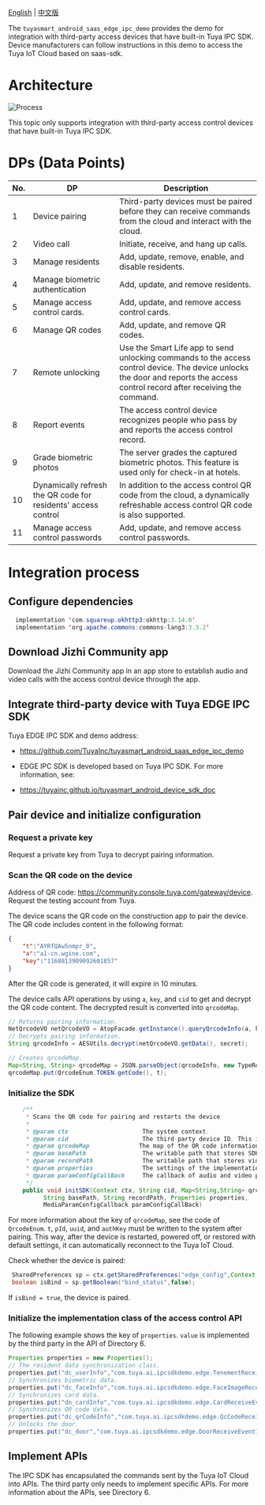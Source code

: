 [English](README.md) | [中文版](README_zh.md)

The `tuyasmart_android_saas_edge_ipc_demo` provides the demo for integration with third-party access devices that have built-in Tuya IPC SDK. Device manufacturers can follow instructions in this demo to access the Tuya IoT Cloud based on saas-sdk.

# Architecture

![Process](https://airtake-public-data-1254153901.cos.ap-shanghai.myqcloud.com/content-platform/hestia/16363757485b94a44bbac.png)

This topic only supports integration with third-party access control devices that have built-in Tuya IPC SDK.

# DPs (Data Points)

| No.  | DP                                                           | Description                                                  |
| ---- | ------------------------------------------------------------ | ------------------------------------------------------------ |
| 1    | Device pairing                                               | Third-party devices must be paired before they can receive commands from the cloud and interact with the cloud. |
| 2    | Video call                                                   | Initiate, receive, and hang up calls.                        |
| 3    | Manage residents                                             | Add, update, remove, enable, and disable residents.          |
| 4    | Manage biometric authentication                              | Add, update, and remove residents.                           |
| 5    | Manage access control cards.                                 | Add, update, and remove access control cards.                |
| 6    | Manage QR codes                                              | Add, update, and remove QR codes.                            |
| 7    | Remote unlocking                                             | Use the Smart Life app to send unlocking commands to the access control device. The device unlocks the door and reports the access control record after receiving the command. |
| 8    | Report events                                                | The access control device recognizes people who pass by and reports the access control record. |
| 9    | Grade biometric photos                                       | The server grades the captured biometric photos. This feature is used only for check-in at hotels. |
| 10   | Dynamically refresh the QR code for residents' access control | In addition to the access control QR code from the cloud, a dynamically refreshable access control QR code is also supported. |
| 11   | Manage access control passwords                              | Add, update, and remove access control passwords.            |

# Integration process

## Configure dependencies

```java
  implementation 'com.squareup.okhttp3:okhttp:3.14.0'
  implementation 'org.apache.commons:commons-lang3:3.3.2'
```

## Download Jizhi Community app

Download the Jizhi Community app in an app store to establish audio and video calls with the access control device through the app.

## Integrate third-party device with Tuya EDGE IPC SDK

Tuya EDGE IPC SDK and demo address:

* https://github.com/TuyaInc/tuyasmart_android_saas_edge_ipc_demo

* EDGE IPC SDK is developed based on Tuya IPC SDK. For more information, see:

* https://tuyainc.github.io/tuyasmart_android_device_sdk_doc

## Pair device and initialize configuration

### Request a private key

Request a private key from Tuya to decrypt pairing information.

### Scan the QR code on the device

Address of QR code: https://community.console.tuya.com/gateway/device. Request the testing account from Tuya.

The device scans the QR code on the construction app to pair the device. The QR code includes content in the following format:

```json
{
    "t":"AYRfQAw5nmpr_0",
    "a":"a1-cn.wgine.com",
    "key":"1168813909092601857"
}
```

After the QR code is generated, it will expire in 10 minutes.

The device calls API operations by using `a`, `key`, and `cid` to get and decrypt the QR code content. The decrypted result is converted into `qrcodeMap`.

```java
// Returns pairing information.
NetQrcodeVO netQrcodeVO = AtopFacade.getInstance().queryQrcodeInfo(a, key, cid);
// Decrypts pairing information.
String qrcodeInfo = AESUtils.decrypt(netQrcodeVO.getData(), secret);

// Creates qrcodeMap.
Map<String, String> qrcodeMap = JSON.parseObject(qrcodeInfo, new TypeReference<HashMap<String, String>>() {});
qrcodeMap.put(QrcodeEnum.TOKEN.getCode(), t);
```



### Initialize the SDK

```java
    /**
     * Scans the QR code for pairing and restarts the device
     *
     * @param ctx                     The system context.
     * @param cid                     The third-party device ID. This is a unique value for each device.
     * @param qrcodeMap              The map of the QR code information as described in Section 1.3.2.
     * @param basePath                The writable path that stores SDK configurations. The app storage directory is recommended.
     * @param recordPath              The writable path that stores video footage. The SD card is recommended.
     * @param properties              The settings of the implementation class.
     * @param paramConfigCallBack     The callback of audio and video parameters.
     */
    public void initSDK(Context ctx, String cid, Map<String,String> qrcodeMap,
          String basePath, String recordPath, Properties properties,
          MediaParamConfigCallback paramConfigCallBack)
```

For more information about the key of `qrcodeMap`, see the code of `QrcodeEnum`. `t`, `pId`, `uuid`, and `authKey` must be written to the system after pairing. This way, after the device is restarted, powered off, or restored with default settings, it can automatically reconnect to the Tuya IoT Cloud.

Check whether the device is paired:

```java
 SharedPreferences sp = ctx.getSharedPreferences("edge_config",Context.MODE_PRIVATE);
 boolean isBind = sp.getBoolean("bind_status",false);
```

If `isBind = true`, the device is paired.

### Initialize the implementation class of the access control API

The following example shows the key of `properties`. `value` is implemented by the third party in the API of Directory 6.

```java
Properties properties = new Properties();
// The resident data synchronization class.
properties.put("dc_userInfo","com.tuya.ai.ipcsdkdemo.edge.TenementReceiveEventImpl");
// Synchronizes biometric data.
properties.put("dc_faceInfo","com.tuya.ai.ipcsdkdemo.edge.FaceImageReceiveEventImpl");
// Synchronizes card data.
properties.put("dn_cardInfo","com.tuya.ai.ipcsdkdemo.edge.CardReceiveEventImpl");
// Synchronizes QR code data.
properties.put("dc_qrCodeInfo","com.tuya.ai.ipcsdkdemo.edge.QcCodeReceiveEventImpl");
// Unlocks the door.
properties.put("dc_door","com.tuya.ai.ipcsdkdemo.edge.DoorReceiveEventImpl");
```

## Implement APIs

The IPC SDK has encapsulated the commands sent by the Tuya IoT Cloud into APIs. The third party only needs to implement specific APIs. For more information about the APIs, see Directory 6.
